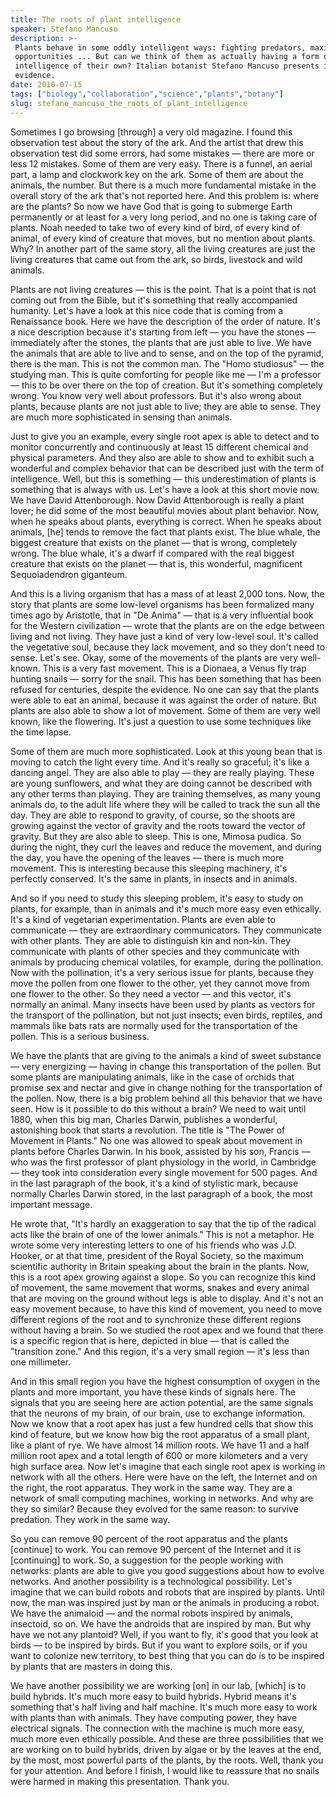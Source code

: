 ```yaml
---
title: The roots of plant intelligence
speaker: Stefano Mancuso
description: >-
 Plants behave in some oddly intelligent ways: fighting predators, maximizing food
 opportunities ... But can we think of them as actually having a form of
 intelligence of their own? Italian botanist Stefano Mancuso presents intriguing
 evidence.
date: 2010-07-15
tags: ["biology","collaboration","science","plants","botany"]
slug: stefano_mancuso_the_roots_of_plant_intelligence
---
```


Sometimes I go browsing [through] a very old magazine. I found this observation test about
the story of the ark. And the artist that drew this observation test did some errors, had
some mistakes — there are more or less 12 mistakes. Some of them are very easy. There is a
funnel, an aerial part, a lamp and clockwork key on the ark. Some of them are about the
animals, the number. But there is a much more fundamental mistake in the overall story of
the ark that's not reported here. And this problem is: where are the plants? So now we
have God that is going to submerge Earth permanently or at least for a very long period,
and no one is taking care of plants. Noah needed to take two of every kind of bird, of
every kind of animal, of every kind of creature that moves, but no mention about plants.
Why? In another part of the same story, all the living creatures are just the living
creatures that came out from the ark, so birds, livestock and wild animals.

Plants are not living creatures — this is the point. That is a point that is not coming
out from the Bible, but it's something that really accompanied humanity. Let's have a look
at this nice code that is coming from a Renaissance book. Here we have the description of
the order of nature. It's a nice description because it's starting from left — you have
the stones — immediately after the stones, the plants that are just able to live. We have
the animals that are able to live and to sense, and on the top of the pyramid, there is
the man. This is not the common man. The "Homo studiosus" — the studying man. This is
quite comforting for people like me — I'm a professor — this to be over there on the top
of creation. But it's something completely wrong. You know very well about professors. But
it's also wrong about plants, because plants are not just able to live; they are able to
sense. They are much more sophisticated in sensing than animals.

Just to give you an example, every single root apex is able to detect and to monitor
concurrently and continuously at least 15 different chemical and physical parameters. And
they also are able to show and to exhibit such a wonderful and complex behavior that can
be described just with the term of intelligence. Well, but this is something — this
underestimation of plants is something that is always with us. Let's have a look at this
short movie now. We have David Attenborough. Now David Attenborough is really a plant
lover; he did some of the most beautiful movies about plant behavior. Now, when he speaks
about plants, everything is correct. When he speaks about animals, [he] tends to remove
the fact that plants exist. The blue whale, the biggest creature that exists on the planet
— that is wrong, completely wrong. The blue whale, it's a dwarf if compared with the real
biggest creature that exists on the planet — that is, this wonderful, magnificent
Sequoiadendron giganteum.

And this is a living organism that has a mass of at least 2,000 tons. Now, the story that
plants are some low-level organisms has been formalized many times ago by Aristotle, that
in "De Anima" — that is a very influential book for the Western civilization — wrote that
the plants are on the edge between living and not living. They have just a kind of very
low-level soul. It's called the vegetative soul, because they lack movement, and so they
don't need to sense. Let's see. Okay, some of the movements of the plants are very
well-known. This is a very fast movement. This is a Dionaea, a Venus fly trap hunting
snails — sorry for the snail. This has been something that has been refused for centuries,
despite the evidence. No one can say that the plants were able to eat an animal, because
it was against the order of nature. But plants are also able to show a lot of movement.
Some of them are very well known, like the flowering. It's just a question to use some
techniques like the time lapse.

Some of them are much more sophisticated. Look at this young bean that is moving to catch
the light every time. And it's really so graceful; it's like a dancing angel. They are
also able to play — they are really playing. These are young sunflowers, and what they are
doing cannot be described with any other terms than playing. They are training themselves,
as many young animals do, to the adult life where they will be called to track the sun all
the day. They are able to respond to gravity, of course, so the shoots are growing against
the vector of gravity and the roots toward the vector of gravity. But they are also able
to sleep. This is one, Mimosa pudica. So during the night, they curl the leaves and reduce
the movement, and during the day, you have the opening of the leaves — there is much more
movement. This is interesting because this sleeping machinery, it's perfectly conserved.
It's the same in plants, in insects and in animals.

And so if you need to study this sleeping problem, it's easy to study on plants, for
example, than in animals and it's much more easy even ethically. It's a kind of vegetarian
experimentation. Plants are even able to communicate — they are extraordinary
communicators. They communicate with other plants. They are able to distinguish kin and
non-kin. They communicate with plants of other species and they communicate with animals
by producing chemical volatiles, for example, during the pollination. Now with the
pollination, it's a very serious issue for plants, because they move the pollen from one
flower to the other, yet they cannot move from one flower to the other. So they need a
vector — and this vector, it's normally an animal. Many insects have been used by plants
as vectors for the transport of the pollination, but not just insects; even birds,
reptiles, and mammals like bats rats are normally used for the transportation of the
pollen. This is a serious business.

We have the plants that are giving to the animals a kind of sweet substance — very
energizing — having in change this transportation of the pollen. But some plants are
manipulating animals, like in the case of orchids that promise sex and nectar and give in
change nothing for the transportation of the pollen. Now, there is a big problem behind all
this behavior that we have seen. How is it possible to do this without a brain? We need to
wait until 1880, when this big man, Charles Darwin, publishes a wonderful, astonishing
book that starts a revolution. The title is "The Power of Movement in Plants." No one was
allowed to speak about movement in plants before Charles Darwin. In his book, assisted by
his son, Francis — who was the first professor of plant physiology in the world, in
Cambridge — they took into consideration every single movement for 500 pages. And in the
last paragraph of the book, it's a kind of stylistic mark, because normally Charles Darwin
stored, in the last paragraph of a book, the most important message.

He wrote that, "It's hardly an exaggeration to say that the tip of the radical acts like
the brain of one of the lower animals." This is not a metaphor. He wrote some very
interesting letters to one of his friends who was J.D. Hooker, or at that time, president
of the Royal Society, so the maximum scientific authority in Britain speaking about the
brain in the plants. Now, this is a root apex growing against a slope. So you can recognize
this kind of movement, the same movement that worms, snakes and every animal that are
moving on the ground without legs is able to display. And it's not an easy movement
because, to have this kind of movement, you need to move different regions of the root and
to synchronize these different regions without having a brain. So we studied the root apex
and we found that there is a specific region that is here, depicted in blue — that is
called the "transition zone." And this region, it's a very small region — it's less than
one millimeter.

And in this small region you have the highest consumption of oxygen in the plants and more
important, you have these kinds of signals here. The signals that you are seeing here are
action potential, are the same signals that the neurons of my brain, of our brain, use to
exchange information. Now we know that a root apex has just a few hundred cells that show
this kind of feature, but we know how big the root apparatus of a small plant, like a
plant of rye. We have almost 14 million roots. We have 11 and a half million root apex and
a total length of 600 or more kilometers and a very high surface area. Now let's imagine
that each single root apex is working in network with all the others. Here were have on
the left, the Internet and on the right, the root apparatus. They work in the same way.
They are a network of small computing machines, working in networks. And why are they so
similar? Because they evolved for the same reason: to survive predation. They work in the
same way.

So you can remove 90 percent of the root apparatus and the plants [continue] to work. You
can remove 90 percent of the Internet and it is [continuing] to work. So, a suggestion for
the people working with networks: plants are able to give you good suggestions about how
to evolve networks. And another possibility is a technological possibility. Let's imagine
that we can build robots and robots that are inspired by plants. Until now, the man was
inspired just by man or the animals in producing a robot. We have the animaloid — and the
normal robots inspired by animals, insectoid, so on. We have the androids that are
inspired by man. But why have we not any plantoid? Well, if you want to fly, it's good
that you look at birds — to be inspired by birds. But if you want to explore soils, or if
you want to colonize new territory, to best thing that you can do is to be inspired by
plants that are masters in doing this.

We have another possibility we are working [on] in our lab, [which] is to build hybrids.
It's much more easy to build hybrids. Hybrid means it's something that's half living and
half machine. It's much more easy to work with plants than with animals. They have
computing power, they have electrical signals. The connection with the machine is much
more easy, much more even ethically possible. And these are three possibilities that we
are working on to build hybrids, driven by algae or by the leaves at the end, by the most,
most powerful parts of the plants, by the roots. Well, thank you for your attention. And
before I finish, I would like to reassure that no snails were harmed in making this
presentation. Thank you.

<!--
ad_duration=3.33
event="TEDGlobal 2010"
external_start_time=0
intro_duration=11.82
is_subtitle_required="False"
is_talk_featured="True"
language="en"
language_swap="False"
native_language="en"
number_of_related_talks=6
number_of_speakers=1
number_of_subtitled_videos=30
number_of_tags=5
number_of_talk_download_languages=30
number_of_talk_more_resources=0
number_of_talk_recommendations=0
number_of_talks_take_actions=0
post_ad_duration=0.83
published_timestamp="2010-10-11 08:55:00"
recording_date="2010-07-15"
speaker_description="Plant neurobiologist"
speaker_is_published=1
speaker_name="Stefano Mancuso"
talk_name="The roots of plant intelligence"
talks_tags=["biology","collaboration","science","plants","botany"]
url_audio="https://download.ted.com/talks/StefanoMancuso_2010G.mp3?apikey=acme-roadrunner"
url_photo_speaker="https://pe.tedcdn.com/images/ted/205650_254x191.jpg"
url_photo_talk="https://pe.tedcdn.com/images/ted/205649_800x600.jpg"
url_webpage="https://www.ted.com/talks/stefano_mancuso_the_roots_of_plant_intelligence"
video_type_name="TED Stage Talk"
-->